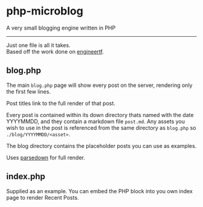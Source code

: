 # php-microblog
A very small blogging engine written in PHP

---

Just one file is all it takes.  
Based off the work done on [engineertf](https://github.com/TheDerpySage/engineertf).

blog.php
--------
The main `blog.php` page will show every post on the server, rendering only the first few lines.

Post titles link to the full render of that post. 

Every post is contained within its down directory thats named with the date YYYYMMDD, and they contain a markdown file `post.md`. Any assets you wish to use in the post is referenced from the same directory as `blog.php` so `./blog/YYYYMMDD/<asset>`.

The blog directory contains the placeholder posts you can use as examples. 

Uses [parsedown](https://github.com/erusev/parsedown) for full render.

index.php
---------
Supplied as an example. You can embed the PHP block into you own index page to render Recent Posts.